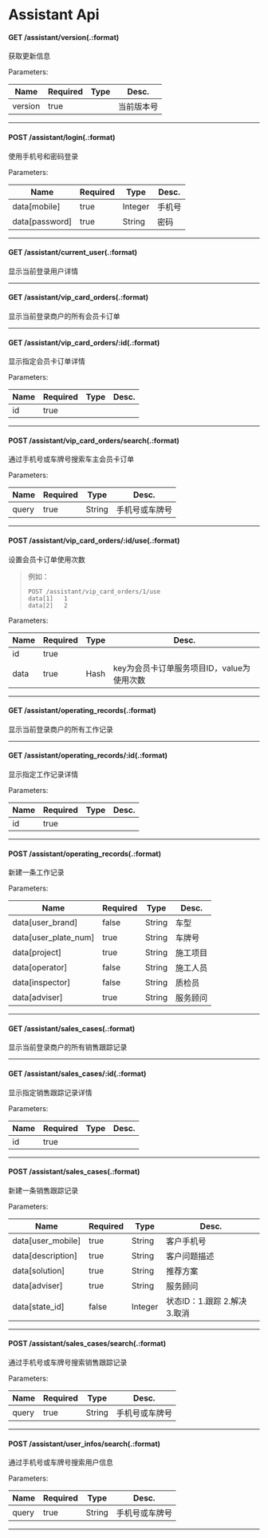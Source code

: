 Assistant Api
=====

#### GET /assistant/version(.:format)  

获取更新信息

Parameters:

Name | Required | Type | Desc.
---- | -------- | ---- | -----
version | true |  | 当前版本号

-----

#### POST /assistant/login(.:format)  

使用手机号和密码登录

Parameters:

Name | Required | Type | Desc.
---- | -------- | ---- | -----
data[mobile] | true | Integer | 手机号
data[password] | true | String | 密码

-----

#### GET /assistant/current_user(.:format)  

显示当前登录用户详情

-----

#### GET /assistant/vip_card_orders(.:format)  

显示当前登录商户的所有会员卡订单

-----

#### GET /assistant/vip_card_orders/:id(.:format)  

显示指定会员卡订单详情

Parameters:

Name | Required | Type | Desc.
---- | -------- | ---- | -----
id | true |  |  

-----

#### POST /assistant/vip_card_orders/search(.:format)  

通过手机号或车牌号搜索车主会员卡订单

Parameters:

Name | Required | Type | Desc.
---- | -------- | ---- | -----
query | true | String | 手机号或车牌号

-----

#### POST /assistant/vip_card_orders/:id/use(.:format)  

设置会员卡订单使用次数

> 例如：
> ```
> POST /assistant/vip_card_orders/1/use
> data[1]   1
> data[2]   2
> ```


Parameters:

Name | Required | Type | Desc.
---- | -------- | ---- | -----
id | true |  |  
data | true | Hash | key为会员卡订单服务项目ID，value为使用次数

-----

#### GET /assistant/operating_records(.:format)  

显示当前登录商户的所有工作记录

-----

#### GET /assistant/operating_records/:id(.:format)  

显示指定工作记录详情

Parameters:

Name | Required | Type | Desc.
---- | -------- | ---- | -----
id | true |  |  

-----

#### POST /assistant/operating_records(.:format)  

新建一条工作记录

Parameters:

Name | Required | Type | Desc.
---- | -------- | ---- | -----
data[user_brand] | false | String | 车型
data[user_plate_num] | true | String | 车牌号
data[project] | true | String | 施工项目
data[operator] | false | String | 施工人员
data[inspector] | false | String | 质检员
data[adviser] | true | String | 服务顾问

-----

#### GET /assistant/sales_cases(.:format)  

显示当前登录商户的所有销售跟踪记录

-----

#### GET /assistant/sales_cases/:id(.:format)  

显示指定销售跟踪记录详情

Parameters:

Name | Required | Type | Desc.
---- | -------- | ---- | -----
id | true |  |  

-----

#### POST /assistant/sales_cases(.:format)  

新建一条销售跟踪记录

Parameters:

Name | Required | Type | Desc.
---- | -------- | ---- | -----
data[user_mobile] | true | String | 客户手机号
data[description] | true | String | 客户问题描述
data[solution] | true | String | 推荐方案
data[adviser] | true | String | 服务顾问
data[state_id] | false | Integer | 状态ID：1.跟踪 2.解决 3.取消

-----

#### POST /assistant/sales_cases/search(.:format)  

通过手机号或车牌号搜索销售跟踪记录

Parameters:

Name | Required | Type | Desc.
---- | -------- | ---- | -----
query | true | String | 手机号或车牌号

-----

#### POST /assistant/user_infos/search(.:format)  

通过手机号或车牌号搜索用户信息

Parameters:

Name | Required | Type | Desc.
---- | -------- | ---- | -----
query | true | String | 手机号或车牌号

-----
